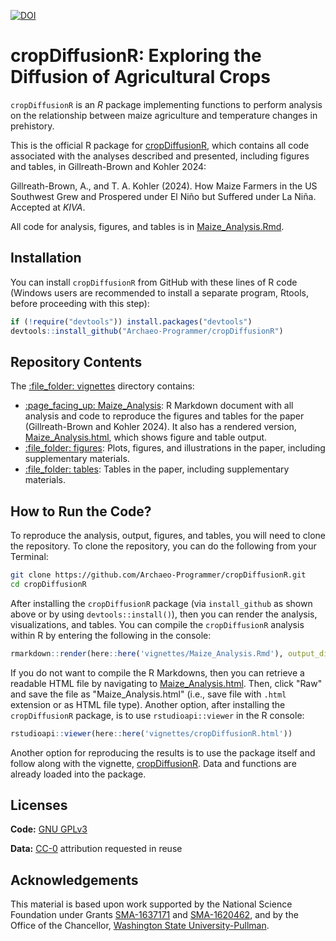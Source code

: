 [![DOI](https://zenodo.org/badge/533072698.svg)](https://zenodo.org/badge/latestdoi/533072698)

# cropDiffusionR: Exploring the Diffusion of Agricultural Crops

`cropDiffusionR` is an *R* package implementing functions to perform
analysis on the relationship between maize agriculture and temperature changes in prehistory.

This is the official R package for [cropDiffusionR](https://github.com/Archaeo-Programmer/cropDiffusionR), 
which contains all code associated with the analyses described and presented, including figures and tables, in Gillreath-Brown and Kohler 2024: 

Gillreath-Brown, A., and T. A. Kohler (2024). How Maize Farmers in the US Southwest Grew and Prospered under El Niño but Suffered under La Niña. Accepted at *KIVA*.
    
All code for analysis, figures, and tables is in [Maize_Analysis.Rmd](vignettes/Maize_Analysis.Rmd).

## Installation

You can install `cropDiffusionR` from GitHub with these lines of R code (Windows users are recommended to install a separate program, Rtools, before proceeding with this step):

``` r
if (!require("devtools")) install.packages("devtools")
devtools::install_github("Archaeo-Programmer/cropDiffusionR")
```

## Repository Contents

The [:file\_folder: vignettes](vignettes) directory contains:

  - [:page\_facing\_up: Maize_Analysis](vignettes/Maize_Analysis.Rmd): R
    Markdown document with all analysis and code to reproduce the figures and tables for the paper (Gillreath-Brown and Kohler 2024).
    It also has a rendered version, [Maize_Analysis.html](vignettes/Maize_Analysis.html), which shows figure and table output.
  - [:file\_folder: figures](vignettes/figures): Plots, figures, and illustrations in the paper, including supplementary materials.
  - [:file\_folder: tables](vignettes/tables): Tables in the paper, including supplementary materials.
  
  ## How to Run the Code?

To reproduce the analysis, output, figures, and tables, you will need to clone the repository. To clone the repository, you can do the following from your Terminal:

```bash
git clone https://github.com/Archaeo-Programmer/cropDiffusionR.git
cd cropDiffusionR
```

After installing the `cropDiffusionR` package (via `install_github` as shown above or by using `devtools::install()`), then you can render the analysis, visualizations, and tables.
You can compile the `cropDiffusionR` analysis within R by entering the following in the console:

``` r
rmarkdown::render(here::here('vignettes/Maize_Analysis.Rmd'), output_dir = here::here('vignettes'))
```

If you do not want to compile the R Markdowns, then you can retrieve a readable HTML file by navigating to [Maize_Analysis.html](vignettes/Maize_Analysis.html). Then, click "Raw" and save the file as "Maize_Analysis.html" (i.e., save file with `.html` extension or as HTML file type). Another option, after installing the `cropDiffusionR` package, is to use `rstudioapi::viewer` in the R console:

``` r
rstudioapi::viewer(here::here('vignettes/cropDiffusionR.html'))
```

Another option for reproducing the results is to use the package itself and follow along with the vignette, [ cropDiffusionR](vignettes/cropDiffusionR.Rmd). Data and functions are already loaded into the package. 

## Licenses

**Code:** [GNU GPLv3](LICENSE.md)

**Data:** [CC-0](http://creativecommons.org/publicdomain/zero/1.0/)
attribution requested in reuse

## Acknowledgements

This material is based upon work supported by the National Science Foundation under Grants [SMA-1637171](https://www.nsf.gov/awardsearch/showAward?AWD_ID=1637171) 
and [SMA-1620462](https://www.nsf.gov/awardsearch/showAward?AWD_ID=1620462), and by the Office of the Chancellor, [Washington State University-Pullman](https://wsu.edu/).
